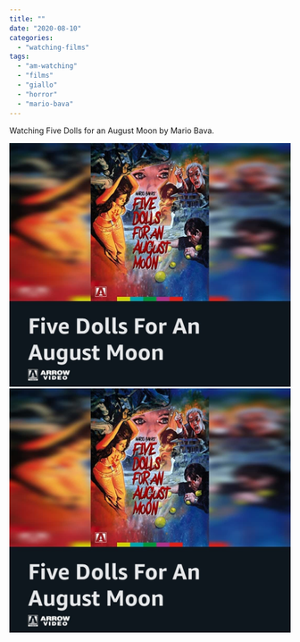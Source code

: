 ```yaml
---
title: ""
date: "2020-08-10"
categories: 
  - "watching-films"
tags: 
  - "am-watching"
  - "films"
  - "giallo"
  - "horror"
  - "mario-bava"
---
```


Watching Five Dolls for an August Moon by Mario Bava.

[![](images/five-dolls-for-an-august-moon.jpeg)](images/five-dolls-for-an-august-moon.jpeg)
[![](images/five-dolls-for-an-august-moon.jpeg)](images/five-dolls-for-an-august-moon.jpeg)
